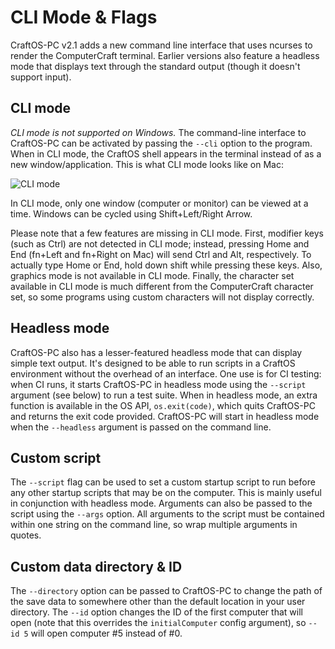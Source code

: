 # CLI Mode & Flags
CraftOS-PC v2.1 adds a new command line interface that uses ncurses to render the ComputerCraft terminal. Earlier versions also feature a headless mode that displays text through the standard output (though it doesn't support input).

## CLI mode
*CLI mode is not supported on Windows.*
The command-line interface to CraftOS-PC can be activated by passing the `--cli` option to the program. When in CLI mode, the CraftOS shell appears in the terminal instead of as a new window/application. This is what CLI mode looks like on Mac:

![CLI mode](../images/cli.png)

In CLI mode, only one window (computer or monitor) can be viewed at a time. Windows can be cycled using Shift+Left/Right Arrow.

Please note that a few features are missing in CLI mode. First, modifier keys (such as Ctrl) are not detected in CLI mode; instead, pressing Home and End (fn+Left and fn+Right on Mac) will send Ctrl and Alt, respectively. To actually type Home or End, hold down shift while pressing these keys. Also, graphics mode is not available in CLI mode. Finally, the character set available in CLI mode is much different from the ComputerCraft character set, so some programs using custom characters will not display correctly.

## Headless mode
CraftOS-PC also has a lesser-featured headless mode that can display simple text output. It's designed to be able to run scripts in a CraftOS environment without the overhead of an interface. One use is for CI testing: when CI runs, it starts CraftOS-PC in headless mode using the `--script` argument (see below) to run a test suite. When in headless mode, an extra function is available in the OS API, `os.exit(code)`, which quits CraftOS-PC and returns the exit code provided. CraftOS-PC will start in headless mode when the `--headless` argument is passed on the command line.

## Custom script
The `--script` flag can be used to set a custom startup script to run before any other startup scripts that may be on the computer. This is mainly useful in conjunction with headless mode. Arguments can also be passed to the script using the `--args` option. All arguments to the script must be contained within one string on the command line, so wrap multiple arguments in quotes.

## Custom data directory & ID
The `--directory` option can be passed to CraftOS-PC to change the path of the save data to somewhere other than the default location in your user directory. The `--id` option changes the ID of the first computer that will open (note that this overrides the `initialComputer` config argument), so `--id 5` will open computer #5 instead of #0.